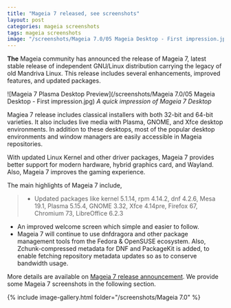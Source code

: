 ```yaml
---
title: "Mageia 7 released, see screenshots"
layout: post
categories: mageia screenshots
tags: mageia screenshots
image: "/screenshots/Mageia 7.0/05 Mageia Desktop - First impression.jpg"
---
```


**The** Mageia community has announced the release of Mageia 7, latest stable release of independent GNU/Linux distribution carrying the legacy of old Mandriva Linux. This release includes several enhancements, improved features, and updated packages.

![Mageia 7 Plasma Desktop Preview](/screenshots/Mageia 7.0/05 Mageia Desktop - First impression.jpg)
*A quick impression of Mageia 7 Desktop*

Magiea 7 release includes classical installers with both 32-bit and 64-bit varieties. It also includes live media with Plasma, GNOME, and Xfce desktop environments. In addition to these desktops, most of the popular desktop environments and window managers are easily accessible in Mageia repositories.

With updated Linux Kernel and other driver packages, Mageia 7 provides better support for modern hardware, hybrid graphics card, and Wayland. Also, Mageia 7 improves the gaming experience.

The main highlights of Mageia 7 include,
> - Updated packages like kernel 5.1.14, rpm 4.14.2, dnf 4.2.6, Mesa 19.1, Plasma 5.15.4, GNOME 3.32, Xfce 4.14pre, Firefox 67, Chromium 73, LibreOffice 6.2.3
- An improved welcome screen which simple and easier to follow.
- Mageia 7 will continue to use dnfdragora and other package management tools from the Fedora & OpenSUSE ecosystem. Also, Zchunk-compressed metadata for DNF and PackageKit is added, to enable fetching repository metadata updates so as to conserve bandwidth usage.

More details are available on [Mageia 7 release announcement](https://blog.mageia.org/en/2019/07/01/magical-lucky-release-number-7-has-arrived/). We provide some Mageia 7 screenshots in the following section.

{% include image-gallery.html folder="/screenshots/Mageia 7.0" %}
